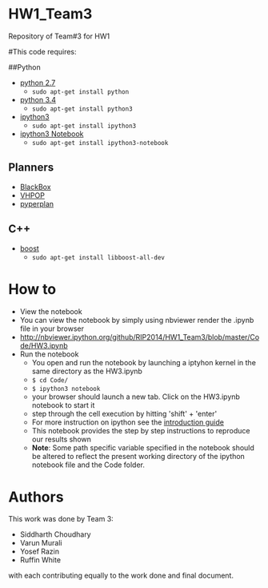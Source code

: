 HW1_Team3
=========

Repository of Team#3 for HW1 

#This code requires:

##Python
* [python 2.7](http://www.python.org/download/releases/2.7/)
  * `sudo apt-get install python`
* [python 3.4](http://www.python.org/download/releases/3.4/)
  * `sudo apt-get install python3`
* [ipython3](http://ipython.org/install.html)
  * `sudo apt-get install ipython3`
* [ipython3 Notebook](http://ipython.org/notebook.html)
  * `sudo apt-get install ipython3-notebook`

## Planners
* [BlackBox](http://www.cs.rochester.edu/~kautz/satplan/blackbox/)
* [VHPOP](http://www.tempastic.org/vhpop/)
* [pyperplan](https://bitbucket.org/TonasJ/pyperplan)

## C++
* [boost](http://www.boost.org/)
  * `sudo apt-get install libboost-all-dev`

# How to
* View the notebook
 * You can view the notebook by simply using nbviewer render the .ipynb file in your browser
 * http://nbviewer.ipython.org/github/RIP2014/HW1_Team3/blob/master/Code/HW3.ipynb
* Run the notebook
  * You open and run the notebook by launching a iptyhon kernel in the same directory as the HW3.ipynb
  * `$ cd Code/`
  * `$ ipython3 notebook`
  * your browser should launch a new tab. Click on the HW3.ipynb notebook to start it
  * step through the cell execution by hitting 'shift' + 'enter'
  * For more instruction on ipython see the [introduction guide](http://ipython.org/ipython-doc/stable/notebook/notebook.html#introduction)
  * This notebook provides the step by step instructions to reproduce our results shown
  * **Note**: Some path specific variable specified in the notebook should be altered to reflect the present working directory of the ipython notebook file and the Code folder.

# Authors
This work was done by Team 3:
* Siddharth Choudhary
* Varun Murali
* Yosef Razin
* Ruffin White

with each contributing equally to the work done and final document.
